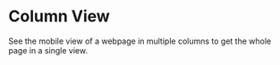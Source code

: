 # Column View

See the mobile view of a webpage in multiple columns to get the whole page in a single view.

